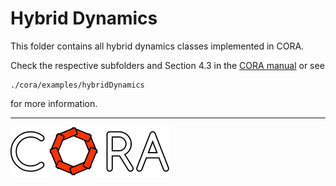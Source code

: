 # Hybrid Dynamics

This folder contains all hybrid dynamics classes implemented in CORA.

Check the respective subfolders and Section 4.3 in the <a target='_blank' href="https://cora.in.tum.de/manual">CORA manual</a> or see

    ./cora/examples/hybridDynamics

for more information.


<hr style="height: 1px;">

<img src="../app/images/coraLogo_readme.svg"/>
